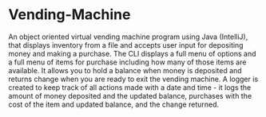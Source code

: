 # Vending-Machine
An object oriented virtual vending machine program using Java (IntelliJ), that displays inventory from a file and accepts user input for depositing money and making a purchase. The CLI displays a full menu of options and a full menu of items for purchase including how many of those items are available. It allows you to hold a balance when money is deposited and returns change when you are ready to exit the vending machine. A logger is created to keep track of all actions made with a date and time - it logs the amount of money deposited and the updated balance, purchases with the cost of the item and updated balance, and the change returned. 
